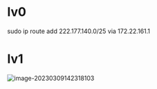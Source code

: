 # lv0 #

sudo ip route add 222.177.140.0/25 via 172.22.161.1

# lv1

![image-20230309142318103](https://gitee.com/ferdinandaedth/ferdinand/raw/master/image-20230309142318103.png)